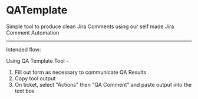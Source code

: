 # QATemplate

Simple tool to produce clean Jira Comments using our self made Jira Comment Automation

---

Intended flow:

Using QA Template Tool - 

1. Fill out form as necessary to communicate QA Results
2. Copy tool output
3. On ticket, select "Actions" then "QA Comment" and paste output into the text box
